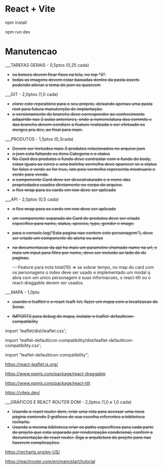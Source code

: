# React + Vite

npm install

npm run dev

# Manutencao

\_\_\_TAREFAS GERAIS - 0,5ptos (0,25 cada)

- <del> os botoes devem ficar fixos na tela, no top "0". </del>
- <del> todas as imagens devem estar baixadas dentro da pasta assets podendo alterar o tema do json se quiserem </del>

\_\_\_GIT - 2,0ptos (1,0 cada)

- <del> clone este repositório para o seu próprio, deixando apenas uma pasta root para futura manutenção de implantação. </del>
- <del> o versionamento de branchs deve corresponder ao conhecimento adquirido nas 2 aulas anteriores, onde a nomenclatura dos commits e das branchs devem condizer a feature realizada e ser efetuado os merges pra dev, ao final para main. </del>

\_\_\_PRODUTOS - 1,5ptos (0,3cada)

- <del> Devem ser incluidos mais 3 produtos relacionados no arquivo json </del>
- <del> o json esta faltando os itens Categoria e o status </del>
- <del> No Card dos produtos o fundo deve contrastar com o fundo do body, estao iguais as cores e uma bolinha vermelha deve aparecer se o status for false e verde se for true, isto pois vermelho representa mostruario e verde para venda. </del>
- <del> o componente Card deve ser desestruturado e o nome das propriedades usados diretamente no corpo do arquivo. </del>
- <del> o flex wrap para os cards em row deve ser aplicado </del>

\_\_\_API - 2,0ptos (0,5 cada)

- <del> o flex wrap para os cards em row deve ser aplicado </del>
- <del> um componente separado do Card de produtos deve ser criado especifico para name, status, species, type, gender e image. </del>
- <del> para o console.log("Esta pagina nao contem este personagem"), deve ser criado um componente de alerta ou aviso </del> 
- <del> na documentacao da api ha mais um parametro chamado name na url, e mais um input para filtro por nome, deve ser incluido ao lado do de paginas. </del>

  ---Feature para nota total(10) => se sobrar tempo, no map do card com os personagens o index deve ser usado e implementado um modal q abra com um unico personagem e suas informacoes, o react-tilt ou o react-draggable devem ser usados.

\_\_\_MAPA - 1,0pto

- <del> usando o leaftlet e o react-leaft-let, fazer um mapa com a localizacao do Senai. </del>

- <del> IMPORTS para debug de mapa, instalar o leaflet-defaulticon-compatibility </del>

import 'leaflet/dist/leaflet.css';

import 'leaflet-defaulticon-compatibility/dist/leaflet-defaulticon-compatibility.css';

import "leaflet-defaulticon-compatibility";

https://react-leaflet.js.org/

https://www.npmjs.com/package/react-draggable

https://www.npmjs.com/package/react-tilt

https://vitejs.dev/

\_\_\_GRÁFICOS E REACT ROUTER DOM - 2,0ptos (1,0 e 1,0 cada)

- <del> Usando o react router dom, criar uma rota para acessar uma nova página contendo 2 gráficos de sua escolha referentes a biblioteca recharts. </del>
- <del> Usando a mesma biblioteca criar os paths especificos para cada parte do projeto que esta separado por renderização condicional, conferir a documentação do react router. Siga a arquitetura do projeto para nao haverem complicações. </del>

https://recharts.org/en-US/

https://reactrouter.com/en/main/start/tutorial
